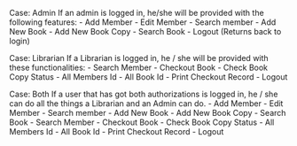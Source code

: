 Case: Admin
    If an admin is logged in, he/she will be provided with the following features:
        - Add Member
        - Edit Member
        - Search member
        - Add New Book
        - Add New Book Copy
        - Search Book
        - Logout (Returns back to login)

Case: Librarian
    If a Librarian is logged in, he / she will be provided with these functionalities:
        - Search Member
        - Checkout Book
        - Check Book Copy Status
        - All Members Id
        - All Book Id
        - Print Checkout Record
        - Logout

Case: Both
    If a user that has got both authorizations is logged in, he / she can do all the things a Librarian and an Admin can do.
        - Add Member
        - Edit Member
        - Search member
        - Add New Book
        - Add New Book Copy
        - Search Book
        - Search Member
        - Checkout Book
        - Check Book Copy Status
        - All Members Id
        - All Book Id
        - Print Checkout Record
        - Logout